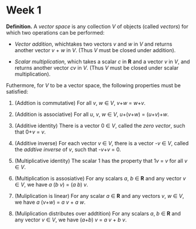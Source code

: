 # Week 1

**Definition.** A *vector space* is any collection *V* of objects (called *vectors*) for which two operations can be performed:

- *Vector addition*, whichtakes two vectors *v* and *w* in *V* and returns another vector *v* + *w* in *V*. (Thus *V* must be closed under addition).

- *Scalar multiplication*, which takes a scalar *c* in **R** and a vector *v* in *V*, and returns another vector *cv* in *V*. (Thus *V* must be closed under scalar multiplication).

Futhermore, for *V* to be a vector space, the following properties must be satisfied:

1. (Addtion is commutative) For all *v*, *w* $\in$ *V*, *v*+*w* = *w*+*v*.

2. (Addition is associative) For all *u*, *v*, *w* $\in$ *V*, *u*+(*v*+*w*) = (*u*+*v*)+*w*.

3. (Additive identity) There is a vector 0 $\in$ *V*, called the *zero vector*, such that 0+*v* = *v*.

4. (Additive inverse) For each vector *v* $\in$ *V*, there is a vector -*v* $\in$ *V*, called the *addtive inverse* of *v*, such that -*v*+*v* = 0.

5. (Multiplicative identity) The scalar 1 has the property that 1*v* = *v* for all *v* $\in$ *V*.

6. (Multiplication is assosiative) For any scalars *a*, *b* $\in$ **R** and any vector *v* $\in$ *V*, we have *a* (*b* *v*) = (*a* *b*) *v*.

7. (Muliplication is linear) For any scalar *a* $\in$ **R** and any vectors *v*, *w* $\in$ *V*, we have *a* (*v*+*w*) = *a* *v* + *a* *w*.

8. (Muliplication distributes over addtition) For any scalars *a*, *b* $\in$ **R** and any vector *v* $\in$ *V*, we have (*a*+*b*) *v* = *a* *v* + *b* *v*.